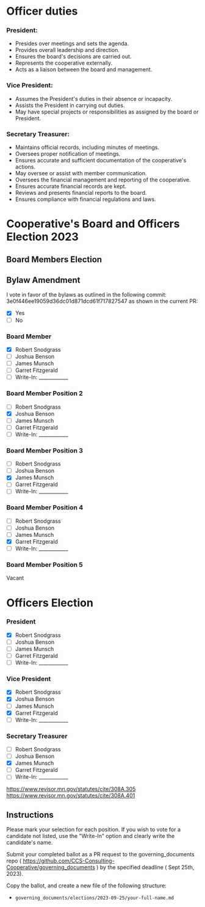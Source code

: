 # Officer duties

### President:

- Presides over meetings and sets the agenda.
- Provides overall leadership and direction.
- Ensures the board's decisions are carried out.
- Represents the cooperative externally.
- Acts as a liaison between the board and management.

### Vice President:

- Assumes the President's duties in their absence or incapacity.
- Assists the President in carrying out duties.
- May have special projects or responsibilities as assigned by the board or President.

### Secretary Treasurer:

- Maintains official records, including minutes of meetings.
- Oversees proper notification of meetings.
- Ensures accurate and sufficient documentation of the cooperative's actions.
- May oversee or assist with member communication.
- Oversees the financial management and reporting of the cooperative.
- Ensures accurate financial records are kept.
- Reviews and presents financial reports to the board.
- Ensures compliance with financial regulations and laws.

# Cooperative's Board and Officers Election 2023

## Board Members Election

## Bylaw Amendment

I vote in favor of the bylaws as outlined in the following commit: 3e0f446ee19059d36dc01d871dcd61f717827547 as shown in the current PR:

- [x] Yes
- [ ] No

### Board Member
- [x] Robert Snodgrass
- [ ] Joshua Benson
- [ ] James Munsch
- [ ] Garret Fitzgerald
- [ ] Write-In: ____________

### Board Member Position 2
- [ ] Robert Snodgrass
- [x] Joshua Benson
- [ ] James Munsch
- [ ] Garret Fitzgerald
- [ ] Write-In: ____________

### Board Member Position 3
- [ ] Robert Snodgrass
- [ ] Joshua Benson
- [x] James Munsch
- [ ] Garret Fitzgerald
- [ ] Write-In: ____________

### Board Member Position 4
- [ ] Robert Snodgrass
- [ ] Joshua Benson
- [ ] James Munsch
- [x] Garret Fitzgerald
- [ ] Write-In: ____________

### Board Member Position 5

Vacant

# Officers Election

### President
- [x] Robert Snodgrass
- [ ] Joshua Benson
- [ ] James Munsch
- [ ] Garret Fitzgerald
- [ ] Write-In: ____________

### Vice President
- [x] Robert Snodgrass
- [x] Joshua Benson
- [ ] James Munsch
- [x] Garret Fitzgerald
- [ ] Write-In: ____________

### Secretary Treasurer
- [ ] Robert Snodgrass
- [ ] Joshua Benson
- [x] James Munsch
- [ ] Garret Fitzgerald
- [ ] Write-In: ____________

https://www.revisor.mn.gov/statutes/cite/308A.305
https://www.revisor.mn.gov/statutes/cite/308A.401

## Instructions

Please mark your selection for each position. If you wish to vote for a candidate not listed, use the "Write-In" option and clearly write the candidate's name.

Submit your completed ballot as a PR request to the governing_documents repo ( https://github.com/CCS-Consulting-Cooperative/governing_documents )  by the specified deadline ( Sept 25th, 2023).

Copy the ballot, and create a new file of the following structure: 

- `governing_documents/elections/2023-09-25/your-full-name.md`

